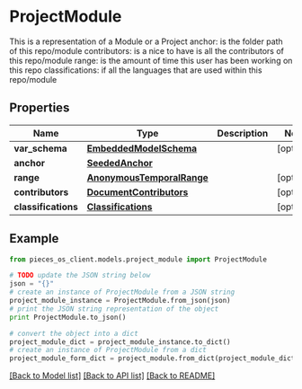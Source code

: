 # ProjectModule

This is a representation of a Module or a Project  anchor: is the folder path of this repo/module  contributors: is a nice to have is all the contributors of this repo/module  range: is the amount of time this user has been working on this repo  classifications: if all the languages that are used within this repo/module

## Properties
Name | Type | Description | Notes
------------ | ------------- | ------------- | -------------
**var_schema** | [**EmbeddedModelSchema**](EmbeddedModelSchema.md) |  | [optional] 
**anchor** | [**SeededAnchor**](SeededAnchor.md) |  | 
**range** | [**AnonymousTemporalRange**](AnonymousTemporalRange.md) |  | [optional] 
**contributors** | [**DocumentContributors**](DocumentContributors.md) |  | [optional] 
**classifications** | [**Classifications**](Classifications.md) |  | [optional] 

## Example

```python
from pieces_os_client.models.project_module import ProjectModule

# TODO update the JSON string below
json = "{}"
# create an instance of ProjectModule from a JSON string
project_module_instance = ProjectModule.from_json(json)
# print the JSON string representation of the object
print ProjectModule.to_json()

# convert the object into a dict
project_module_dict = project_module_instance.to_dict()
# create an instance of ProjectModule from a dict
project_module_form_dict = project_module.from_dict(project_module_dict)
```
[[Back to Model list]](../README.md#documentation-for-models) [[Back to API list]](../README.md#documentation-for-api-endpoints) [[Back to README]](../README.md)


